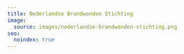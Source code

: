 ```yaml
---
title: Nederlandse Brandwonden Stichting
image:
  source: images/nederlandse-brandwonden-stichting.png
seo:
  noindex: true
---
```


